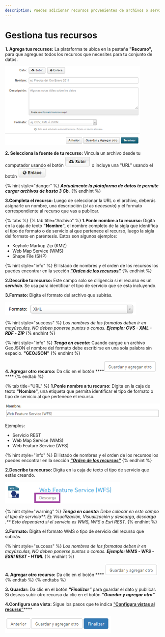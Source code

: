 ```yaml
---
description: Puedes adicionar recursos provenientes de archivos o servicios
---
```


# Gestiona tus recursos

**1. Agrega tus recursos:** La plataforma te ubica en la pestaña **"Recurso",** para que agregues todos los recursos que necesites para tu conjunto de datos.

![](../../../.gitbook/assets/image%20%28146%29%20%281%29.png)

**2. Selecciona la fuente de tu recurso:** Vincula un archivo desde tu computador usando el botón ![](../../../.gitbook/assets/subir.JPG) o incluye una "URL" usando el botón ![](../../../.gitbook/assets/enlace.JPG) 

{% hint style="danger" %}
_**Actualmente la plataforma de datos te permite cargar archivos de hasta 3 Gb.**_
{% endhint %}

**3.Completa el recurso:** Luego de seleccionar la URL o el archivo, deberás asignarle un nombre, una descripción \(_si es necesario_\) y el formato correspondiente al recurso que vas a publicar.

{% tabs %}
{% tab title="Archivo" %}
**1.Ponle nombre a tu recurso:** Digita en la caja de texto **"Nombre",** el nombre completo de la sigla que identifica el tipo de formato o de servicio al que pertenece el recurso, luego la sigla del formato en paréntesis. Estos son algunos ejemplos:

* Keyhole Markup Zip \(KMZ\)
* Web Map Service \(WMS\)
* Shape File \(SHP\)

{% hint style="info" %}
El listado de nombres y el orden de los recursos los puedes encontrar en la sección [_**"Orden de los recursos"**_](https://datosbogota.gitbook.io/manual-usuario/agregar-un-conjunto-de-datos-o-dataset/orden-de-los-recursos)
{% endhint %}

**2.Describe tu recurso:** Este campo solo se diligencia si el recurso es un _**servicio**_. Se usa para identificar el tipo de servicio que se esta incluyendo.

**3.Formato:** Digita el formato del archivo que subirás.

![](../../../.gitbook/assets/image%20%2881%29.png)

{% hint style="success" %}
_Los nombres de los formatos deben ir en mayúsculas, NO deben ponerse puntos o comas._ _**Ejemplo: CVS - XML -  RDF - ZIP**_
{% endhint %}

{% hint style="info" %}
_**Tenga en cuenta:**_ Cuando cargue un archivo GeoJSON el nombre del formato debe escribirse en una sola palabra sin espacio. **"GEOJSON"**
{% endhint %}

**4. Agregar otro recurso:** Da clic en el botón ****![](../../../.gitbook/assets/guardar-y-agregar.PNG) **** 
{% endtab %}

{% tab title="URL" %}
**1.Ponle nombre a tu recurso:** Digita en la caja de texto **"Nombre",** una etiqueta que permita identificar el tipo de formato o tipo de servicio al que pertenece el recurso.

![](../../../.gitbook/assets/image%20%288%29.png)

Ejemplos:

* Servicio REST
* Web Map Service \(WMS\)
* Web Feature Service \(WFS\)

{% hint style="info" %}
El listado de nombres y el orden de los recursos los puedes encontrar en la sección [_**"Orden de los recursos"**_](https://datosbogota.gitbook.io/manual-usuario/agregar-un-conjunto-de-datos-o-dataset/orden-de-los-recursos)
{% endhint %}

**2.Describe tu recurso:** Digita en la caja de texto el tipo de servicio que estás creando.

![](../../../.gitbook/assets/image%20%2859%29.png)

{% hint style="warning" %}
_**Tenga en cuenta:** Debe colocar en este campo el tipo de servicio**. Ej: Visualización, Visualización y descarga, descarga .** Esto dependerá si el servicio es WMS, WFS o Esri REST._
{% endhint %}

**3.Formato:** Digita el formato WMS o tipo de servicio del recurso que subirás.

{% hint style="success" %}
_Los nombres de los formatos deben ir en mayúsculas, NO deben ponerse puntos o comas._ _**Ejemplo: WMS - WFS - ESRI REST - HTML**_
{% endhint %}

**4. Agregar otro recurso:** Da clic en el botón  **** ![](../../../.gitbook/assets/guardar-y-agregar%20%281%29.PNG) 
{% endtab %}
{% endtabs %}

**3. Guardar:** Da clic en el botón _**"Finalizar"**_ para guardar el dato y publicar. Si deseas subir otro recurso da clic en el botón _**"Guardar y agregar otro"**_

**4.Configura una vista:** Sigue los pasos que te indica ["**Configura vistas al recurso"**](https://datosbogota.gitbook.io/manual-usuario/configura-las-vistas)\*\*\*\*

![](../../../.gitbook/assets/image%20%2819%29.png)




